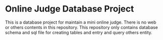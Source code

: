# Online Judge Database Project
This is a database project for maintain a mini online judge. There is no web or others contents in this repository. This repository only contains database schema and sql file for creating tables and entry and query others entity.
